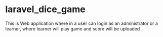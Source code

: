 # laravel_dice_game
This is Web application where in a user can login as an administrator or a learner, where learner will play game and score will be uploaded
